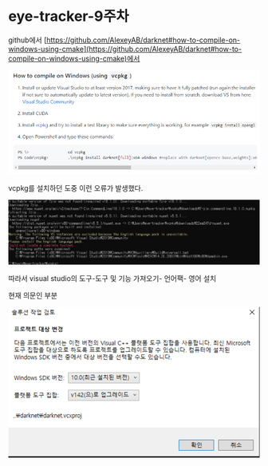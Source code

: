 # eye-tracker-9주차

github에서 [https://github.com/AlexeyAB/darknet#how-to-compile-on-windows-using-cmake](https://github.com/AlexeyAB/darknet#how-to-compile-on-windows-using-cmake)에서 

![eye-tracker-9주차/Untitled.png](eye-tracker-9주차/Untitled.png)

vcpkg를 설치하던 도중 이런 오류가 발생했다.

![eye-tracker-9주차/Untitled%201.png](eye-tracker-9주차/Untitled%201.png)

따라서 visual studio의 도구-도구 및 기능 가져오기- 언어팩- 영어 설치

현재 의문인 부분

![eye-tracker-9주차/Untitled%202.png](eye-tracker-9주차/Untitled%202.png)